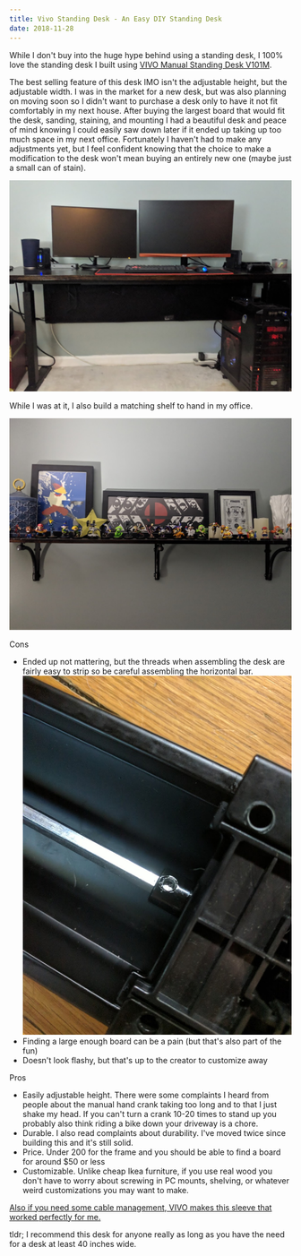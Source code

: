 ```yaml
---
title: Vivo Standing Desk - An Easy DIY Standing Desk
date: 2018-11-28
---
```


While I don't buy into the huge hype behind using a standing desk, I 100% love the standing desk I built using [VIVO Manual Standing Desk V101M](https://amzn.to/2E3o55C).

The best selling feature of this desk IMO isn't the adjustable height, but the adjustable width. I was in the market for a new desk, but was also planning on moving soon so I didn't want to purchase a desk only to have it not fit comfortably in my next house. After buying the largest board that would fit the desk, sanding, staining, and mounting I had a beautiful desk and peace of mind knowing I could easily saw down later if it ended up taking up too much space in my next office. Fortunately I haven't had to make any adjustments yet, but I feel confident knowing that the choice to make a modification to the desk won't mean buying an entirely new one (maybe just a small can of stain).

![Desk](https://github.com/shaneknows/blog/raw/dev/src/images/desk.jpg "Desk")

While I was at it, I also build a matching shelf to hand in my office.

![Shelf](https://github.com/shaneknows/blog/raw/dev/src/images/shelf.jpg "Shelf")

Cons
- Ended up not mattering, but the threads when assembling the desk are fairly easy to strip so be careful assembling the horizontal bar.
![Stripped Thread](https://github.com/shaneknows/blog/raw/dev/src/images/stripped.jpg "Stripped Thread")
- Finding a large enough board can be a pain (but that's also part of the fun)
- Doesn't look flashy, but that's up to the creator to customize away

Pros
- Easily adjustable height. There were some complaints I heard from people about the manual hand crank taking too long and to that I just shake my head. If you can't turn a crank 10-20 times to stand up you probably also think riding a bike down your driveway is a chore.
- Durable. I also read complaints about durability. I've moved twice since building this and it's still solid.
- Price. Under 200 for the frame and you should be able to find a board for around $50 or less
- Customizable. Unlike cheap Ikea furniture, if you use real wood you don't have to worry about screwing in PC mounts, shelving, or whatever weird customizations you may want to make.

[Also if you need some cable management, VIVO makes this sleeve that worked perfectly for me.](https://amzn.to/2P8z4LU)

tldr; I recommend this desk for anyone really as long as you have the need for a desk at least 40 inches wide.
